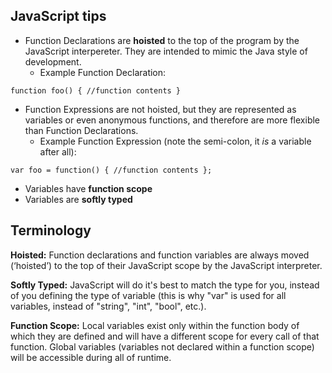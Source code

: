 ## JavaScript tips
- Function Declarations are **hoisted** to the top of the program by the JavaScript interpereter. They are intended to mimic the Java style of development.
  - Example Function Declaration:
```
function foo() { //function contents }
```
- Function Expressions are not hoisted, but they are represented as variables or even anonymous functions, and therefore are more flexible than Function Declarations.
  - Example Function Expression (note the semi-colon, it *is* a variable after all):
```
var foo = function() { //function contents };
```
- Variables have **function scope**
- Variables are **softly typed**

## Terminology
**Hoisted:** Function declarations and function variables are always moved (‘hoisted’) to the top of their JavaScript scope by the JavaScript interpreter.

**Softly Typed:** JavaScript will do it's best to match the type for you, instead of you defining the type of variable (this is why "var" is used for all variables, instead of "string", "int", "bool", etc.).

**Function Scope:** Local variables exist only within the function body of which they are defined and will have a different scope for every call of that function. Global variables (variables not declared within a function scope) will be accessible during all of runtime.

